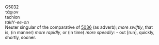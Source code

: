 <body>
  <p>G5032<br>  τάχιον  <br> tachion  <br><i>takh‘-ee-on </i><br>Neuter singular of the comparative of <a href="g5036.htm">5036</a> (as adverb); <i>more</i> <i>swiftly</i>, that is, (in manner) <i>more</i> <i>rapidly</i>, or (in time) <i>more</i> <i>speedily:</i> - out [run], quickly, shortly, sooner.<br></p>
 </body>